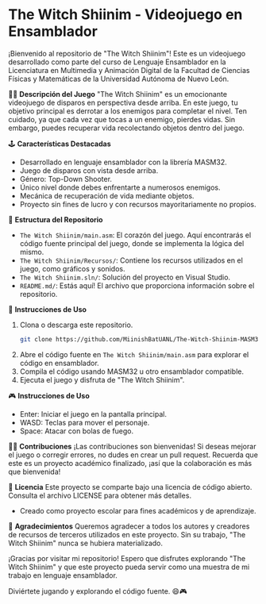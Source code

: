 # The Witch Shiinim - Videojuego en Ensamblador

¡Bienvenido al repositorio de "The Witch Shiinim"! Este es un videojuego desarrollado como parte del curso de Lenguaje Ensamblador en la Licenciatura en Multimedia y Animación Digital de la Facultad de Ciencias Físicas y Matemáticas de la Universidad Autónoma de Nuevo León.

🧙‍♀️ **Descripción del Juego**
"The Witch Shiinim" es un emocionante videojuego de disparos en perspectiva desde arriba. En este juego, tu objetivo principal es derrotar a los enemigos para completar el nivel. Ten cuidado, ya que cada vez que tocas a un enemigo, pierdes vidas. Sin embargo, puedes recuperar vida recolectando objetos dentro del juego.

🕹️ **Características Destacadas**
- Desarrollado en lenguaje ensamblador con la librería MASM32.
- Juego de disparos con vista desde arriba.
- Género: Top-Down Shooter.
- Único nivel donde debes enfrentarte a numerosos enemigos.
- Mecánica de recuperación de vida mediante objetos.
- Proyecto sin fines de lucro y con recursos mayoritariamente no propios.

📂 **Estructura del Repositorio**
- `The Witch Shiinim/main.asm`: El corazón del juego. Aquí encontrarás el código fuente principal del juego, donde se implementa la lógica del mismo.
- `The Witch Shiinim/Recursos/`: Contiene los recursos utilizados en el juego, como gráficos y sonidos.
- `The Witch Shiinim.sln/`: Solución del proyecto en Visual Studio.
- `README.md/`: Estás aquí! El archivo que proporciona información sobre el repositorio.

🧰 **Instrucciones de Uso**
1. Clona o descarga este repositorio.
   ```bash
   git clone https://github.com/MiinishBatUANL/The-Witch-Shiinim-MASM32.git
   ```
3. Abre el código fuente en `The Witch Shiinim/main.asm` para explorar el código en ensamblador.
4. Compila el código usando MASM32 u otro ensamblador compatible.
5. Ejecuta el juego y disfruta de "The Witch Shiinim".

🎮 **Instrucciones de Uso**
- Enter: Iniciar el juego en la pantalla principal.
- WASD: Teclas para mover el personaje.
- Space: Atacar con bolas de fuego.

👩‍💻 **Contribuciones**
¡Las contribuciones son bienvenidas! Si deseas mejorar el juego o corregir errores, no dudes en crear un pull request. Recuerda que este es un proyecto académico finalizado, ¡así que la colaboración es más que bienvenida!

📄 **Licencia**
Este proyecto se comparte bajo una licencia de código abierto. Consulta el archivo LICENSE para obtener más detalles.

- Creado como proyecto escolar para fines académicos y de aprendizaje.

🌟 **Agradecimientos**
Queremos agradecer a todos los autores y creadores de recursos de terceros utilizados en este proyecto. Sin su trabajo, "The Witch Shiinim" nunca se hubiera materializado.

¡Gracias por visitar mi repositorio! Espero que disfrutes explorando "The Witch Shiinim" y que este proyecto pueda servir como una muestra de mi trabajo en lenguaje ensamblador.

Diviértete jugando y explorando el código fuente. 😄🎮

